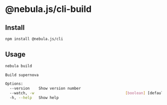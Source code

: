 # @nebula.js/cli-build

## Install

```sh
npm install @nebula.js/cli
```

## Usage

```sh
nebula build

Build supernova

Options:
  --version    Show version number                                     [boolean]
  --watch, -w                                         [boolean] [default: false]
  -h, --help   Show help                                               [boolean]
```

